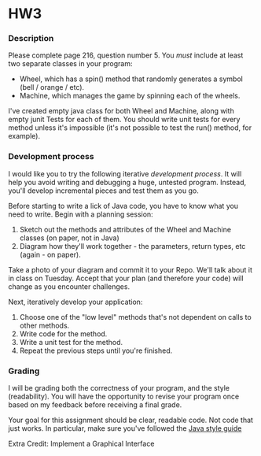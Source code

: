 HW3
====

### Description
Please complete page 216, question number 5. You *must* include at least two separate classes in your program:

* Wheel, which has a spin() method that randomly generates a symbol (bell / orange / etc).
* Machine, which manages the game by spinning each of the wheels.

I've created empty java class for both Wheel and Machine, along with empty junit Tests for each of them.
You should write unit tests for every method unless it's impossible (it's not possible to test the run() method, for example).

### Development process
I would like you to try the following iterative *development process*.
It will help you avoid writing and debugging a huge, untested program.
Instead, you'll develop incremental pieces and test them as you go.

Before starting to write a lick of Java code, you have to know what you need to write. Begin with a planning session:

1. Sketch out the methods and attributes of the Wheel and Machine classes (on paper, not in Java)
2. Diagram how they'll work together - the parameters, return types, etc (again - on paper).

Take a photo of your diagram and commit it to your Repo.
We'll talk about it in class on Tuesday.
Accept that your plan (and therefore your code) will change as you encounter challenges.

Next, iteratively develop your application:
1. Choose one of the "low level" methods that's not dependent on calls to other methods.
2. Write code for the method.
3. Write a unit test for the method.
4. Repeat the previous steps until you're finished.

### Grading
I will be grading both the correctness of your program, and the style (readability).
You will have the opportunity to revise your program once based on my feedback before receiving a final grade.

Your goal for this assignment should be clear, readable code. Not code that just works.
In particular, make sure you've followed the [Java style guide](https://docs.google.com/document/d/1V8BM38WXnBuVvTPilZMVCSuITLVW5VEfPKHaJ3uCZgc/edit?usp=sharing)

Extra Credit: Implement a Graphical Interface
